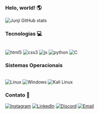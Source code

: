 
### Helo, world! 🌎

![Junji GitHub stats](https://github-readme-stats.vercel.app/api?username=junjiyuri&show_icons=true&theme=radical)

### Tecnologias 💻

<div style="display: inline_block"><br/>
    <img align="center" alt="html5" src="https://img.shields.io/badge/HTML5-E34F26?style=for-the-badge&logo=html5&logoColor=white">
    <img align="center" alt="css3" src="https://img.shields.io/badge/CSS3-1572B6?style=for-the-badge&logo=css3&logoColor=white">
    <img align="center" alt="js" src="https://img.shields.io/badge/JavaScript-323330?style=for-the-badge&logo=javascript&logoColor=F7DF1E">
    <img align="center" alt="python" src="https://img.shields.io/badge/Python-14354C?style=for-the-badge&logo=python&logoColor=white">
    <img align="center" alt="C" src="https://img.shields.io/badge/C-00599C?style=for-the-badge&logo=c&logoColor=white"><br/>
<div/>

### Sistemas Operacionais

<div style="display: inline_block"><br/>
    <img align="center" alt="Linux" src="https://img.shields.io/badge/Linux-FCC624?style=for-the-badge&logo=linux&logoColor=black">
    <img align="center" alt="Windows" src="https://img.shields.io/badge/Windows-0078D6?style=for-the-badge&logo=windows&logoColor=white">
    <img align="center" alt="Kali Linux" src="https://img.shields.io/badge/Kali_Linux-557C94?style=for-the-badge&logo=kali-linux&logoColor=white"><br/>
<div/>

### Contato 📲
[![Instagram](https://img.shields.io/badge/Instagram-E4405F?style=for-the-badge&logo=instagram&logoColor=white)](https://www.instagram.com/junji_yuri/)
[![LinkedIn](https://img.shields.io/badge/LinkedIn-0077B5?style=for-the-badge&logo=linkedin&logoColor=white)](000)
[![Discord](https://img.shields.io/badge/Discord-7289DA?style=for-the-badge&logo=discord&logoColor=white)](000)
[![Email](https://img.shields.io/badge/Gmail-D14836?style=for-the-badge&logo=gmail&logoColor=white)](000)
